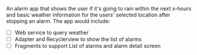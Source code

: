 An alarm app that shows the user if it's going to rain within the next x-hours and basic weather information for the users' selected location after stopping an alarm.  The app would include:

- [ ] Web service to query weather
- [ ] Adapter and Recyclerview to show the list of alarms
- [ ] Fragments to support List of alarms and alarm detail screen
